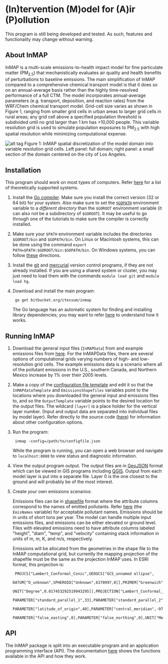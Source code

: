 # (In)tervention (M)odel for (A)ir (P)ollution

This program is still being developed and tested. As such, features and functionality may change without warning.

## About InMAP

InMAP is a multi-scale emissions-to-health impact model for fine particulate matter (PM<sub>2.5</sub>) that mechanistically evaluates air quality and health benefits of perturbations to baseline emissions. The main simplification of InMAP compared to a comprehensive chemical transport model is that it does so on an annual-average basis rather than the highly time-resolved performance of a full CTM. The model incorporates annual-average parameters (e.g. transport, deposition, and reaction rates) from the WRF/Chem chemical transport model. Grid-cell size varies as shown in Figure 1, ranging from smaller grid cells in urban areas to larger grid cells in rural areas; any grid cell above a specified population threshold is subdivided until no grid larger than 1 km has >10,000 people. This variable resolution grid is used to simulate population exposures to PM<sub>2.5</sub> with high spatial resolution while minimizing computational expense.

![alt tag](grid.png)
Figure 1: InMAP spatial discretization of the model domain into variable resolution grid cells. Left panel: full domain; right panel: a small section of the domain centered on the city of Los Angeles.

## Installation

This program should work on most types of computers. Refer [here](http://golang.org/doc/install#requirements) for a list of theoretically supported systems.

1. Install the [Go compiler](http://golang.org/doc/install). Make sure you install the correct version (32 or 64 bit) for your system. Also make sure to set the [`$GOPATH`](http://golang.org/doc/code.html#GOPATH) environment variable to a *different directory* than the `$GOROOT` environment variable (it can also not be a subdirectory of `$GOROOT`). It may be useful to go through one of the tutorials to make sure the compiler is correctly installed.

2. Make sure your `$PATH` environment variable includes the directories `$GOROOT/bin` and `$GOPATH/bin`. On Linux or Macintosh systems, this can be done using the command `export PATH=$PATH:$GOROOT/bin:$GOPATH/bin`. On Windows systems, you can follow [these](http://www.computerhope.com/issues/ch000549.htm) directions.

3. Install the [git](http://git-scm.com/) and [mercurial](http://mercurial.selenic.com/) version control programs, if they are not already installed. If you are using a shared system or cluster, you may just need to load them with the commands `module load git` and `module load hg`.

4. Download and install the main program:

		go get bitbucket.org/ctessum/inmap
	The Go language has an automatic system for finding and installing library dependencies; you may want to refer [here](http://golang.org/doc/code.html) to understand how it works.

## Running InMAP

1. Download the general input files (`InMAPData`) from and example emissions files from [here](https://bitbucket.org/ctessum/inmap/downloads/). For the InMAPData files, there are several options of computational grids varying numbers of high- and low-resolution grid cells. The example emissions data is a scenario where all of the pollutant emissions in the U.S., southern Canada, and Northern Mexico increase by 1% over their 2005 levels.

1. Make a copy of the [configuration file template](configExample.json) and edit it so that the `InMAPdataTemplate` and `EmissionsShapefiles` variables point to the locations where you downloaded the general input and emissions files to, and so the `OutputTemplate` variable points to the desired location for the output files. The wildcard `[layer]` is a place holder for the vertical layer number. (Input and output data are separated into individual files by model layer). Refer directly to the source code ([here](inmap.go#cl-22)) for information about other configuration options.

2. Run the program:

		inmap -config=/path/to/configfile.json 
	While the program is running, you can open a web browser and navigate to `localhost:8080` to view status and diagnostic information.

3. View the output program output. The output files are in [GeoJSON](http://en.wikipedia.org/wiki/GeoJSON) format which can be viewed in GIS programs including [QGIS](http://www.qgis.org/). Output from each model layer is put into a separate file. Layer 0 is the one closest to the ground and will probably be of the most interest.

3. Create your own emissions scenarios:

	Emissions files can be in [shapefile](http://en.wikipedia.org/wiki/Shapefile) format where the attribute columns correspond to the names of emitted pollutants. Refer [here](http://godoc.org/github.com/ctessum/inmap/lib.inmap#pkg-variables) (the `EmisNames` variable) for acceptable pollutant names. Emissions should be in units of short tons per year. The model can handle multiple input emissions files, and emissions can be either elevated or ground level. Files with elevated emissions need to have attribute columns labeled "height", "diam", "temp", and "velocity" containing stack information in units of m, m, K, and m/s, respectively.
	
	Emissions will be allocated from the geometries in the shape file to the InMAP computational grid, but currently the mapping projection of the shapefile must be the same as the projection InMAP uses. In ESRI format, this projection is:

		PROJCS["Lambert_Conformal_Conic",GEOGCS["GCS_unnamed ellipse",
		DATUM["D_unknown",SPHEROID["Unknown",6370997,0]],PRIMEM["Greenwich",0],
		UNIT["Degree",0.017453292519943295]],PROJECTION["Lambert_Conformal_Conic"],
		PARAMETER["standard_parallel_1",33],PARAMETER["standard_parallel_2",45],
		PARAMETER["latitude_of_origin",40],PARAMETER["central_meridian",-97],
		PARAMETER["false_easting",0],PARAMETER["false_northing",0],UNIT["Meter",1]]

	

## API

The InMAP package is split into an executable program and an application programming interface (API). The documentation [here](http://godoc.org/github.com/ctessum/inmap/lib.inmap) shows the functions available in the API and how they work.
